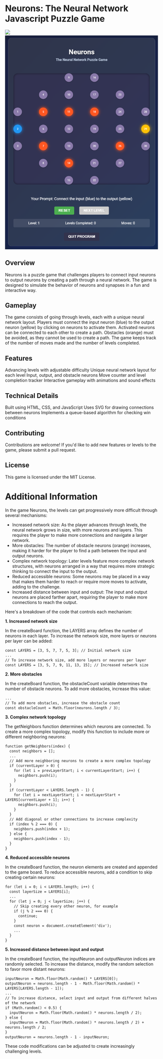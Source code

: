 # Neurons: The Neural Network Javascript Puzzle Game

<img src="https://img.shields.io/badge/logo-javascript-blue?logo=javascript&logoColor=f5f5f5">

<img src="game-screen.png">

## Overview
Neurons is a puzzle game that challenges players to connect input neurons to output neurons by creating a path through a neural network. The game is designed to simulate the behavior of neurons and synapses in a fun and interactive way.
## Gameplay
The game consists of going through levels, each with a unique neural network layout.
Players must connect the input neuron (blue) to the output neuron (yellow) by clicking on neurons to activate them.
Activated neurons can be connected to each other to create a path.
Obstacles (orange) must be avoided, as they cannot be used to create a path.
The game keeps track of the number of moves made and the number of levels completed.
## Features
Advancing levels with adjustable difficulty
Unique neural network layout for each level
Input, output, and obstacle neurons
Move counter and level completion tracker
Interactive gameplay with animations and sound effects
## Technical Details
Built using HTML, CSS, and JavaScript
Uses SVG for drawing connections between neurons
Implements a queue-based algorithm for checking win conditions
## Contributing
Contributions are welcome! If you'd like to add new features or levels to the game, please submit a pull request.
## License
This game is licensed under the MIT License.

# Additional Information

In the game Neurons, the levels can get progressively more difficult through several mechanisms:

- Increased network size: As the player advances through levels, the neural network grows in size, with more neurons and layers. This requires the player to make more connections and navigate a larger network.
- More obstacles: The number of obstacle neurons (orange) increases, making it harder for the player to find a path between the input and output neurons.
- Complex network topology: Later levels feature more complex network structures, with neurons arranged in a way that requires more strategic thinking to connect the input to the output.
- Reduced accessible neurons: Some neurons may be placed in a way that makes them harder to reach or require more moves to activate, adding to the challenge.
- Increased distance between input and output: The input and output neurons are placed farther apart, requiring the player to make more connections to reach the output.

Here's a breakdown of the code that controls each mechanism:

**1. Increased network size**

In the createBoard function, the LAYERS array defines the number of neurons in each layer. To increase the network size, more layers or neurons per layer can be added:

```
const LAYERS = [3, 5, 7, 7, 5, 3]; // Initial network size
...
// To increase network size, add more layers or neurons per layer
const LAYERS = [3, 5, 7, 9, 11, 13, 15]; // Increased network size
```

**2. More obstacles**

In the createBoard function, the obstacleCount variable determines the number of obstacle neurons. To add more obstacles, increase this value:

```const obstacleCount = Math.floor(neurons.length / 5); // Initial obstacle count
...
// To add more obstacles, increase the obstacle count
const obstacleCount = Math.floor(neurons.length / 3);
```

**3. Complex network topology**

The getNeighbors function determines which neurons are connected. To create a more complex topology, modify this function to include more or different neighboring neurons:

```
function getNeighbors(index) {
  const neighbors = [];
  ...
  // Add more neighboring neurons to create a more complex topology
  if (currentLayer > 0) {
    for (let i = prevLayerStart; i < currentLayerStart; i++) {
      neighbors.push(i);
    }
  }
  if (currentLayer < LAYERS.length - 1) {
    for (let i = nextLayerStart; i < nextLayerStart + LAYERS[currentLayer + 1]; i++) {
      neighbors.push(i);
    }
  }
  // Add diagonal or other connections to increase complexity
  if (index % 2 === 0) {
    neighbors.push(index + 1);
  } else {
    neighbors.push(index - 1);
  }
}
```

**4. Reduced accessible neurons**

In the createBoard function, the neuron elements are created and appended to the game board. To reduce accessible neurons, add a condition to skip creating certain neurons:

```
for (let i = 0; i < LAYERS.length; i++) {
  const layerSize = LAYERS[i];
  ...
  for (let j = 0; j < layerSize; j++) {
    // Skip creating every other neuron, for example
    if (j % 2 === 0) {
      continue;
    }
    const neuron = document.createElement('div');
    ...
  }
}
```

**5. Increased distance between input and output**

In the createBoard function, the inputNeuron and outputNeuron indices are randomly selected. To increase the distance, modify the random selection to favor more distant neurons:

```
inputNeuron = Math.floor(Math.random() * LAYERS[0]);
outputNeuron = neurons.length - 1 - Math.floor(Math.random() * LAYERS[LAYERS.length - 1]);
...
// To increase distance, select input and output from different halves of the network
if (Math.random() < 0.5) {
  inputNeuron = Math.floor(Math.random() * neurons.length / 2);
} else {
  inputNeuron = Math.floor(Math.random() * neurons.length / 2) + neurons.length / 2;
}
outputNeuron = neurons.length - 1 - inputNeuron;
```

These code modifications can be adjusted to create increasingly challenging levels.
